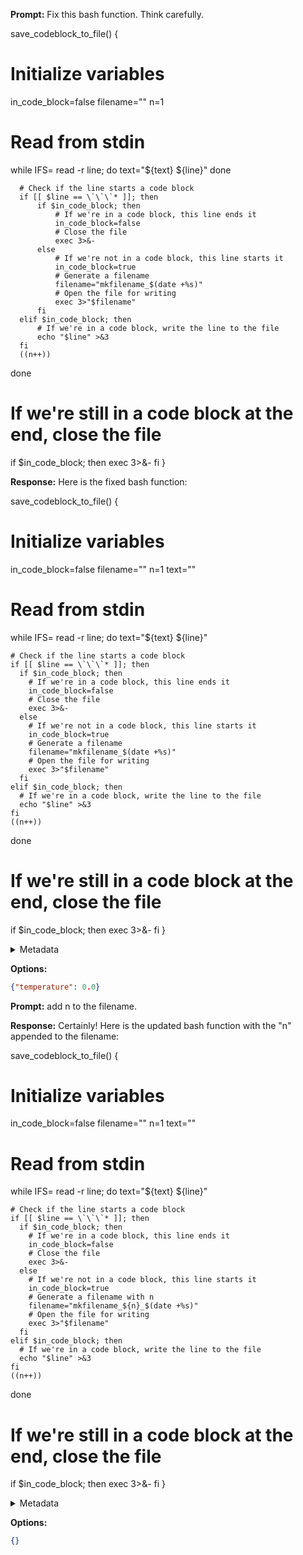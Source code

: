 **Prompt:**
Fix this bash function. Think carefully. 

save_codeblock_to_file() {
  # Initialize variables
  in_code_block=false
  filename=""
  n=1
  # Read from stdin
  while IFS= read -r line; do
    text="${text}
${line}"
  done
    
      # Check if the line starts a code block
      if [[ $line == \`\`\`* ]]; then
          if $in_code_block; then
              # If we're in a code block, this line ends it
              in_code_block=false
              # Close the file
              exec 3>&-
          else
              # If we're not in a code block, this line starts it
              in_code_block=true
              # Generate a filename
              filename="mkfilename_$(date +%s)"
              # Open the file for writing
              exec 3>"$filename"
          fi
      elif $in_code_block; then
          # If we're in a code block, write the line to the file
          echo "$line" >&3
      fi
      ((n++))
  done

  # If we're still in a code block at the end, close the file
  if $in_code_block; then
      exec 3>&-
  fi
}

**Response:**
Here is the fixed bash function:

save_codeblock_to_file() {
  # Initialize variables
  in_code_block=false
  filename=""
  n=1
  text=""
  
  # Read from stdin
  while IFS= read -r line; do
    text="${text}
${line}"
    
    # Check if the line starts a code block
    if [[ $line == \`\`\`* ]]; then
      if $in_code_block; then
        # If we're in a code block, this line ends it
        in_code_block=false
        # Close the file
        exec 3>&-
      else
        # If we're not in a code block, this line starts it
        in_code_block=true
        # Generate a filename
        filename="mkfilename_$(date +%s)"
        # Open the file for writing
        exec 3>"$filename"
      fi
    elif $in_code_block; then
      # If we're in a code block, write the line to the file
      echo "$line" >&3
    fi
    ((n++))
  done

  # If we're still in a code block at the end, close the file
  if $in_code_block; then
    exec 3>&-
  fi
}

<details><summary>Metadata</summary>

- Duration: 20434 ms
- Datetime: 2023-10-29T18:41:48.249486
- Model: gpt-3.5-turbo-0613

</details>

**Options:**
```json
{"temperature": 0.0}
```

**Prompt:**
add n to the filename.

**Response:**
Certainly! Here is the updated bash function with the "n" appended to the filename:

save_codeblock_to_file() {
  # Initialize variables
  in_code_block=false
  filename=""
  n=1
  text=""

  # Read from stdin
  while IFS= read -r line; do
    text="${text}
${line}"

    # Check if the line starts a code block
    if [[ $line == \`\`\`* ]]; then
      if $in_code_block; then
        # If we're in a code block, this line ends it
        in_code_block=false
        # Close the file
        exec 3>&-
      else
        # If we're not in a code block, this line starts it
        in_code_block=true
        # Generate a filename with n
        filename="mkfilename_${n}_$(date +%s)"
        # Open the file for writing
        exec 3>"$filename"
      fi
    elif $in_code_block; then
      # If we're in a code block, write the line to the file
      echo "$line" >&3
    fi
    ((n++))
  done

  # If we're still in a code block at the end, close the file
  if $in_code_block; then
    exec 3>&-
  fi
}

<details><summary>Metadata</summary>

- Duration: 21352 ms
- Datetime: 2023-10-29T18:43:00.936851
- Model: gpt-3.5-turbo-0613

</details>

**Options:**
```json
{}
```

